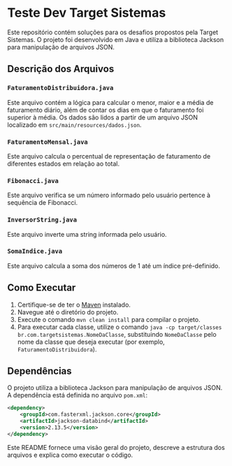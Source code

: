 # Teste Dev Target Sistemas

Este repositório contém soluções para os desafios propostos pela Target Sistemas. O projeto foi desenvolvido em Java e utiliza a biblioteca Jackson para manipulação de arquivos JSON.


## Descrição dos Arquivos

### `FaturamentoDistribuidora.java`

Este arquivo contém a lógica para calcular o menor, maior e a média de faturamento diário, além de contar os dias em que o faturamento foi superior à média. Os dados são lidos a partir de um arquivo JSON localizado em `src/main/resources/dados.json`.

### `FaturamentoMensal.java`

Este arquivo calcula o percentual de representação de faturamento de diferentes estados em relação ao total.

### `Fibonacci.java`

Este arquivo verifica se um número informado pelo usuário pertence à sequência de Fibonacci.

### `InversorString.java`

Este arquivo inverte uma string informada pelo usuário.

### `SomaIndice.java`

Este arquivo calcula a soma dos números de 1 até um índice pré-definido.

## Como Executar

1. Certifique-se de ter o [Maven](https://maven.apache.org/) instalado.
2. Navegue até o diretório do projeto.
3. Execute o comando `mvn clean install` para compilar o projeto.
4. Para executar cada classe, utilize o comando `java -cp target/classes br.com.targetsistemas.NomeDaClasse`, substituindo `NomeDaClasse` pelo nome da classe que deseja executar (por exemplo, `FaturamentoDistribuidora`).

## Dependências

O projeto utiliza a biblioteca Jackson para manipulação de arquivos JSON. A dependência está definida no arquivo `pom.xml`:

```xml
<dependency>
    <groupId>com.fasterxml.jackson.core</groupId>
    <artifactId>jackson-databind</artifactId>
    <version>2.13.5</version>
</dependency>
```

Este README fornece uma visão geral do projeto, descreve a estrutura dos arquivos e explica como executar o código.
